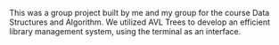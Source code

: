 This was a group project built by me and my group for the course Data Structures and Algorithm. We utilized AVL Trees to develop an efficient library management system, using the terminal as an interface.
